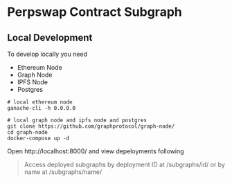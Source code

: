 # Perpswap Contract Subgraph

## Local Development 
To develop locally you need 
- Ethereum Node 
- Graph Node
- IPFS Node
- Postgres

```
# local ethereum node
ganache-cli -h 0.0.0.0

# local graph node and ipfs node and postgres
git clone https://github.com/graphprotocol/graph-node/
cd graph-node
docker-compose up -d
```

Open http://localhost:8000/ and view depeloyments following 

> Access deployed subgraphs by deployment ID at /subgraphs/id/<ID> or by name at /subgraphs/name/<NAME>

